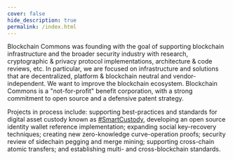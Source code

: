 ```yaml
---
cover: false
hide_description: true
permalink: /index.html
---
```

Blockchain Commons was founding with the goal of supporting blockchain infrastructure and the broader security industry with research, cryptographic & privacy protocol implementations, architecture & code reviews, etc. In particular, we are focused on infrastructure and solutions that are decentralized, platform & blockchain neutral and vendor-independent. We want to improve the blockchain ecosystem. Blockchain Commons is a "not-for-profit" benefit corporation, with a strong commitment to open source and a defensive patent strategy.

Projects in process include: supporting best-practices and standards for digital asset custody known as [#SmartCustody](https://www.SmartCustody.com), developing an open source identity wallet reference implementation; expanding social key-recovery techniques; creating new zero-knowledge curve-operation proofs;  security review of sidechain pegging and merge mining; supporting cross-chain atomic transfers; and establishing multi- and cross-blockchain standards.

